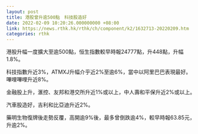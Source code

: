```yaml
---
layout: post
title: 港股曾升逾500點　科技股造好
date: 2022-02-09 10:20:26.000000000 +08:00
link: https://news.rthk.hk/rthk/ch/component/k2/1632713-20220209.htm
categories: rthk
---
```


港股升幅一度擴大至逾500點，恒生指數較早時報24777點，升448點，升幅1.8%。

科技指數升近3%，ATMXJ升幅介乎近2%至逾6%，當中以阿里巴巴表現最好。嗶哩嗶哩升近8%。

金融股上升，滙控、友邦和港交所升近1%或以上，中人壽和平保升近2%或以上。

汽車股造好，吉利和比亞迪升近2%。

藥明生物復牌後走勢反覆，高開逾9%後，最多曾倒跌逾4%，較早時報63.85元，升逾2%。
